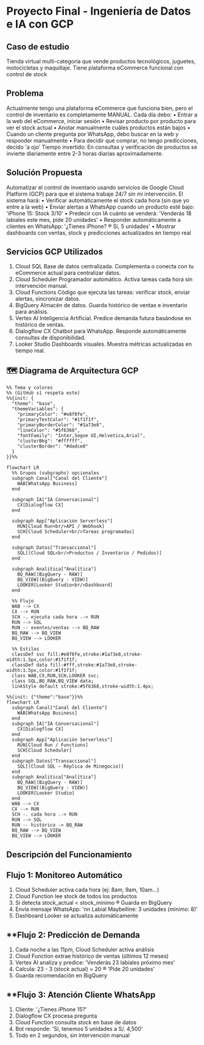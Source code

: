 # Proyecto Final - Ingeniería de Datos e IA con GCP

## **Caso de estudio**
Tienda virtual multi-categoría que vende productos tecnológicos, juguetes,
motocicletas y maquillaje. Tiene plataforma eCommerce funcional con control de stock

## **Problema**
Actualmente tengo una plataforma eCommerce que funciona bien, pero el control de
inventario es completamente MANUAL. Cada día debo:
• Entrar a la web del eCommerce, iniciar sesión
• Revisar producto por producto para ver el stock actual
• Anotar manualmente cuáles productos están bajos
• Cuando un cliente pregunta por WhatsApp, debo buscar en la web y responder manualmente
• Para decidir qué comprar, no tengo predicciones, decido 'a ojo'
Tiempo invertido: En consultas y verificación de productos se invierte diariamente entre 2-3
horas diarias aproximadamente.

## **Solución Propuesta**
Automatizar el control de inventario usando servicios de Google Cloud Platform (GCP)
para que el sistema trabaje 24/7 sin mi intervención. El sistema hará:
• Verificar automáticamente el stock cada hora (sin que yo entre a la web)
• Enviar alertas a WhatsApp cuando un producto esté bajo: 'iPhone 15: Stock 3/10'
• Predecir con IA cuánto se venderá: 'Venderás 18 labiales este mes, pide 20 unidades'
• Responder automáticamente a clientes en WhatsApp: '¿Tienes iPhone? ® Sí, 5 unidades'
• Mostrar dashboards con ventas, stock y predicciones actualizados en tiempo real

## **Servicios GCP Utilizados**
1. Cloud SQL
Base de datos centralizada. Complementa o conecta con tu eCommerce actual para centralizar datos.
2. Cloud Scheduler
Programador automático. Activa tareas cada hora sin intervención manual.
3. Cloud Functions
Código que ejecuta las tareas: verificar stock, enviar alertas, sincronizar datos.
4. BigQuery
Almacén de datos. Guarda histórico de ventas e inventario para análisis.
5. Vertex AI
Inteligencia Artificial. Predice demanda futura basándose en histórico de ventas.
6. Dialogflow CX
Chatbot para WhatsApp. Responde automáticamente consultas de disponibilidad.
7. Looker Studio
Dashboards visuales. Muestra métricas actualizadas en tiempo real.


## 🗺️ Diagrama de Arquitectura GCP

```mermaid
%% Tema y colores
%% (GitHub sí respeta esto)
%%{init: {
  "theme": "base",
  "themeVariables": {
    "primaryColor": "#e8f0fe",
    "primaryTextColor": "#1f1f1f",
    "primaryBorderColor": "#1a73e8",
    "lineColor": "#5f6368",
    "fontFamily": "Inter,Segoe UI,Helvetica,Arial",
    "clusterBkg": "#ffffff",
    "clusterBorder": "#dadce0"
  }
}}%%

flowchart LR
  %% Grupos (subgraphs) opcionales
  subgraph Canal["Canal del Cliente"]
    WAB[WhatsApp Business]
  end

  subgraph IA["IA Conversacional"]
    CX[Dialogflow CX]
  end

  subgraph App["Aplicación Serverless"]
    RUN[Cloud Run<br/>API / Webhook]
    SCH[Cloud Scheduler<br/>Tareas programadas]
  end

  subgraph Datos["Transaccional"]
    SQL[(Cloud SQL<br/>Productos / Inventario / Pedidos)]
  end

  subgraph Analitica["Analítica"]
    BQ_RAW[(BigQuery - RAW)]
    BQ_VIEW[(BigQuery - VIEW)]
    LOOKER[Looker Studio<br/>Dashboard]
  end

  %% Flujo
  WAB --> CX
  CX --> RUN
  SCH -. ejecuta cada hora .-> RUN
  RUN --> SQL
  RUN -- eventos/ventas --> BQ_RAW
  BQ_RAW --> BQ_VIEW
  BQ_VIEW --> LOOKER

  %% Estilos
  classDef svc fill:#e8f0fe,stroke:#1a73e8,stroke-width:1.5px,color:#1f1f1f;
  classDef data fill:#fff,stroke:#1a73e8,stroke-width:1.5px,color:#1f1f1f;
  class WAB,CX,RUN,SCH,LOOKER svc;
  class SQL,BQ_RAW,BQ_VIEW data;
  linkStyle default stroke:#5f6368,stroke-width:1.4px;
```

```mermaid
%%{init: {"theme":"base"}}%%
flowchart LR
  subgraph Canal["Canal del Cliente"]
    WAB[WhatsApp Business]
  end
  subgraph IA["IA Conversacional"]
    CX[Dialogflow CX]
  end
  subgraph App["Aplicación Serverless"]
    RUN[Cloud Run / Functions]
    SCH[Cloud Scheduler]
  end
  subgraph Datos["Transaccional"]
    SQL[(Cloud SQL — Réplica de Minegocio)]
  end
  subgraph Analitica["Analítica"]
    BQ_RAW[(BigQuery - RAW)]
    BQ_VIEW[(BigQuery - VIEW)]
    LOOKER[Looker Studio]
  end
  WAB --> CX
  CX --> RUN
  SCH -. cada hora .-> RUN
  RUN --> SQL
  RUN -- histórico -> BQ_RAW
  BQ_RAW --> BQ_VIEW
  BQ_VIEW --> LOOKER
```
## **Descripción del Funcionamiento**
## **Flujo 1: Monitoreo Automático**
  1. Cloud Scheduler activa cada hora (ej: 8am, 9am, 10am...)
  2. Cloud Function lee stock de todos los productos
  3. Si detecta stock_actual < stock_minimo ® Guarda en BigQuery
  4. Envía mensaje WhatsApp: 'nn Labial Maybelline: 3 unidades (mínimo: 8)'
  5. Dashboard Looker se actualiza automáticamente
## **Flujo 2: Predicción de Demanda
  1. Cada noche a las 11pm, Cloud Scheduler activa análisis
  2. Cloud Function extrae histórico de ventas (últimos 12 meses)
  3. Vertex AI analiza y predice: 'Venderás 23 labiales próximo mes'
  4. Calcula: 23 - 3 (stock actual) = 20 ® 'Pide 20 unidades'
  5. Guarda recomendación en BigQuery
## **Flujo 3: Atención Cliente WhatsApp
  1. Cliente: '¿Tienes iPhone 15?'
  2. Dialogflow CX procesa pregunta
  3. Cloud Function consulta stock en base de datos
  4. Bot responde: 'Sí, tenemos 5 unidades a S/. 4,500'
  5. Todo en 2 segundos, sin intervención manual
